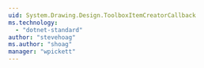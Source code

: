 ```yaml
---
uid: System.Drawing.Design.ToolboxItemCreatorCallback
ms.technology: 
  - "dotnet-standard"
author: "stevehoag"
ms.author: "shoag"
manager: "wpickett"
---
```

